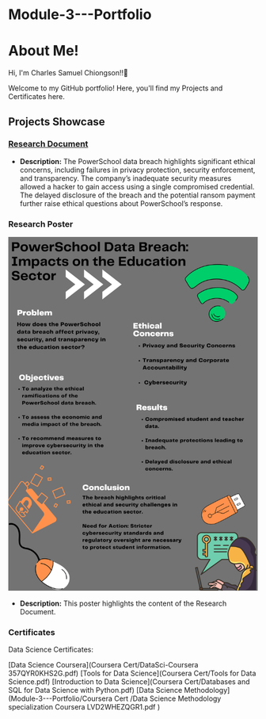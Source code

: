 # Module-3---Portfolio

# About Me!

Hi, I'm Charles Samuel Chiongson!!👋

Welcome to my GitHub portfolio! Here, you'll find my Projects and Certificates here.

## Projects Showcase

### [Research Document](https://github.com/CSLC031403/Module-3---Portfolio/blob/main/RESEARCH%20DOCUMENT_CHIONGSON.pdf)
- **Description:**
The PowerSchool data breach highlights significant ethical concerns, including failures in privacy protection, security enforcement, and transparency.
The company’s inadequate security measures allowed a hacker to gain access using a single compromised credential. The delayed disclosure of the breach
and the potential ransom payment further raise ethical questions about PowerSchool’s response.

### Research Poster
![Research Poster](https://github.com/CSLC031403/Module-3---Portfolio/blob/main/Research%20Poster.png)
- **Description:**
This poster highlights the content of the Research Document.

### Certificates
Data Science Certificates:

[Data Science Coursera](Coursera Cert/DataSci-Coursera 357QYR0KHS2G.pdf)
[Tools for Data Science](Coursera Cert/Tools for Data Science.pdf)
[Introduction to Data Science](Coursera Cert/Databases and SQL for Data Science with Python.pdf)
[Data Science Methodology](Module-3---Portfolio/Coursera Cert
/Data Science Methodology specialization Coursera LVD2WHEZQGR1.pdf
)
